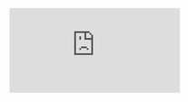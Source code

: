 ![Coverage Badge](https://img.shields.io/endpoint?url=https://gist.githubusercontent.com/dmitryplus/e13370a0549a5f5822726a971e5bab6f/raw/otus_react_dz__pull_##.json)
    